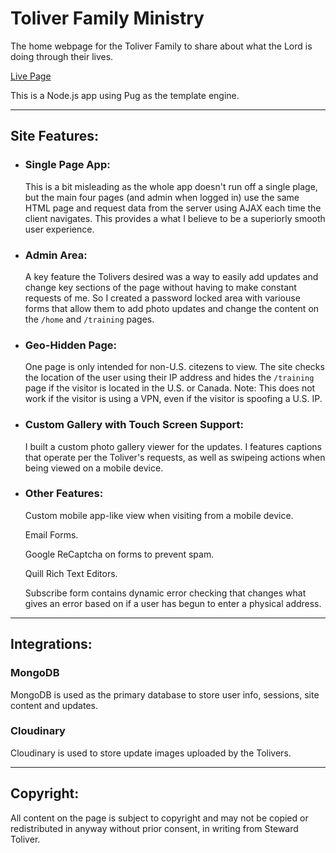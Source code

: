# Toliver Family Ministry

The home webpage for the Toliver Family to share about what the Lord is doing through their lives.

[Live Page](https://tfministry.net)

This is a Node.js app using Pug as the template engine.

---

## Site Features:
- ### Single Page App:
    This is a bit misleading as the whole app doesn't run off a single plage, but the main four pages (and admin when logged in) use the same HTML page and request data from the server using AJAX each time the client navigates. This provides a what I believe to be a superiorly smooth user experience.

- ### Admin Area:
    A key feature the Tolivers desired was a way to easily add updates and change key sections of the page without having to make constant requests of me. So I created a password locked area with variouse forms that allow them to add photo updates and change the content on the `/home` and `/training` pages.

- ### Geo-Hidden Page:
    One page is only intended for non-U.S. citezens to view. The site checks the location of the user using their IP address and hides the `/training` page if the visitor is located in the U.S. or Canada. Note: This does not work if the visitor is using a VPN, even if the visitor is spoofing a U.S. IP.

- ### Custom Gallery with Touch Screen Support:
    I built a custom photo gallery viewer for the updates. I features captions that operate per the Toliver's requests, as well as swipeing actions when being viewed on a mobile device.

- ### Other Features:
    Custom mobile app-like view when visiting from a mobile device.

    Email Forms.

    Google ReCaptcha on forms to prevent spam.

    Quill Rich Text Editors.

    Subscribe form contains dynamic error checking that changes what gives an error based on if a user has begun to enter a physical address.

---

## Integrations:

### MongoDB
MongoDB is used as the primary database to store user info, sessions, site content and updates.

### Cloudinary
Cloudinary is used to store update images uploaded by the Tolivers.

---

## Copyright:
All content on the page is subject to copyright and may not be copied or redistributed in anyway without prior consent, in writing from Steward Toliver.